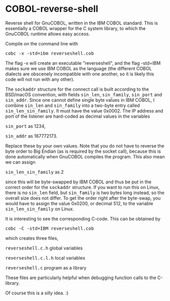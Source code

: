 # COBOL-reverse-shell
Reverse shell for GnuCOBOL, written in the IBM COBOL standard.
This is essentially a COBOL wrapper for the C system library, to which the GnuCOBOL runtime allows easy access.

Compile on the command line with

  <tt>cobc -x -std=ibm reverseshell.cob</tt>
  
The flag -x will create an executable "reverseshell", and the flag -std=IBM makes sure we use IBM COBOL as the language (the different COBOL dialects are obscenely incompatible with one another, so it is likely this code will not run with any other).

The <tt>sockaddr</tt> structure for the connect call is built according to the BSD/macOS convention, with fields <tt>sin_len</tt>, <tt>sin_family</tt>, <tt>sin_port</tt> and <tt>sin_addr</tt>. Since one cannot define single byte values in IBM COBOL, I combine <tt>sin_len</tt> and <tt>sin_family</tt> into a two-byte entry called <tt>sin_len_sin_family</tt>. It must have the value 0x0002.
The IP address and port of the listener are hard-coded as decimal values in the variables

  <tt>sin_port</tt> as 1234,
  
  <tt>sin_addr</tt> as 167772173.
  
Replace these by your own values. Note that you do not have to reverse the byte order to Big Endian (as is required by the socket call), because this is done automatically when GnuCOBOL compiles the program. This also mean we can assign

  <tt>sin_len_sin_family</tt> as 2

since this will be byte-swapped by IBM COBOL and thus be put in the correct order for the <tt>sockaddr</tt> structure. If you want to run this on Linux, there is no <tt>sin_len</tt> field, but <tt>sin_family</tt> is two bytes long instead, so the overall size does not differ. To get the order right after the byte-swap, you would have to assign the value 0x0200, or decimal 512, to the variable <tt>sin_len_sin_family</tt> on Linux.

It is interesting to see the corresponding C-code. This can be obtained by

  <tt>cobc -C -std=IBM reverseshell.cob</tt>
  
which creates three files,

   <tt>reverseshell.c.h</tt>     global variables
  
   <tt>reverseshell.c.l.h</tt>   local variables
  
   <tt>reverseshell.c</tt>       program as a library
  
These files are particularly helpful when debugging function calls to the C-library.

Of course this is a silly idea. :)

